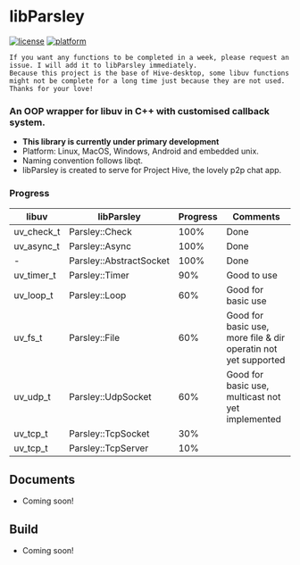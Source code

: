 # libParsley
[![license](https://img.shields.io/github/license/ultrasilicon/libParsley.svg)](https://github.com/ultrasilicon/libParsley/blob/master/LICENSE)
[![platform](https://img.shields.io/badge/Platform-desktop%20%7C%20mobile-ff69b4.svg?style=flat)](http://doc.qt.io/qt-5/supported-platforms.html)

```
If you want any functions to be completed in a week, please request an issue. I will add it to libParsley immediately.
Because this project is the base of Hive-desktop, some libuv functions might not be complete for a long time just because they are not used. Thanks for your love!
```



### An OOP wrapper for libuv in C++ with customised callback system. 
* **This library is currently under primary development**
* Platform: Linux, MacOS, Windows, Android and embedded unix.
* Naming convention follows libqt.
* libParsley is created to serve for Project Hive, the lovely p2p chat app.
### Progress

libuv | libParsley | Progress | Comments
------- | ------- | ------- | ------- 
uv_check_t | Parsley::Check | 100% | Done 
uv_async_t | Parsley::Async | 100% | Done 
\- | Parsley::AbstractSocket | 100% |Done
uv_timer_t | Parsley::Timer | 90% | Good to use
uv_loop_t | Parsley::Loop | 60% | Good for basic use 
uv_fs_t | Parsley::File | 60% | Good for basic use, more file & dir operatin not yet supported 
uv_udp_t | Parsley::UdpSocket | 60% | Good for basic use, multicast not yet implemented 
uv_tcp_t | Parsley::TcpSocket | 30% |
uv_tcp_t | Parsley::TcpServer | 10% |



## Documents
* Coming soon!

## Build
* Coming soon!


